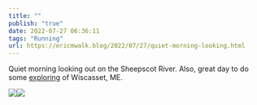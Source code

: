 ```yaml
---
title: ""
publish: "true"
date: 2022-07-27 06:36:11
tags: "Running"
url: https://ericmwalk.blog/2022/07/27/quiet-morning-looking.html
---
```


Quiet morning looking out on the Sheepscot River. Also, great day to do some [exploring](http://www.strava.com/activities/7536678905) of Wiscasset, ME.


![](https://ericmwalk.blog/uploads/2022/e7f4cc14d3.jpg)![](https://ericmwalk.blog/uploads/2022/aad26a520d.jpg)